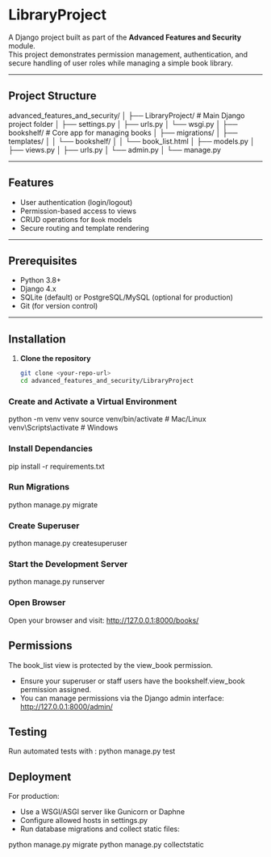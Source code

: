 # LibraryProject

A Django project built as part of the **Advanced Features and Security** module.  
This project demonstrates permission management, authentication, and secure handling of user roles while managing a simple book library.

---

##  Project Structure
advanced_features_and_security/
│
├── LibraryProject/          # Main Django project folder
│   ├── settings.py
│   ├── urls.py
│   └── wsgi.py
│
├── bookshelf/               # Core app for managing books
│   ├── migrations/
│   ├── templates/
│   │   └── bookshelf/
│   │       └── book_list.html
│   ├── models.py
│   ├── views.py
│   ├── urls.py
│   └── admin.py
│
└── manage.py

---

## Features

- User authentication (login/logout)
- Permission-based access to views
- CRUD operations for `Book` models
- Secure routing and template rendering

---

## Prerequisites

- Python 3.8+
- Django 4.x
- SQLite (default) or PostgreSQL/MySQL (optional for production)
- Git (for version control)

---

## Installation

1. **Clone the repository**

   ```bash
   git clone <your-repo-url>
   cd advanced_features_and_security/LibraryProject

### Create and Activate a Virtual Environment
python -m venv venv
source venv/bin/activate   # Mac/Linux
venv\Scripts\activate      # Windows

### Install Dependancies
pip install -r requirements.txt

### Run Migrations
python manage.py migrate

### Create Superuser
python manage.py createsuperuser

### Start the Development Server
python manage.py runserver

### Open Browser
Open your browser and visit:
http://127.0.0.1:8000/books/


## Permissions
The book_list view is protected by the view_book permission.
* Ensure your superuser or staff users have the bookshelf.view_book permission assigned.
* You can manage permissions via the Django admin interface: http://127.0.0.1:8000/admin/

## Testing
Run automated tests with : python manage.py test

## Deployment
For production:
* Use a WSGI/ASGI server like Gunicorn or Daphne
* Configure allowed hosts in settings.py
* Run database migrations and collect static files:

python manage.py migrate
python manage.py collectstatic